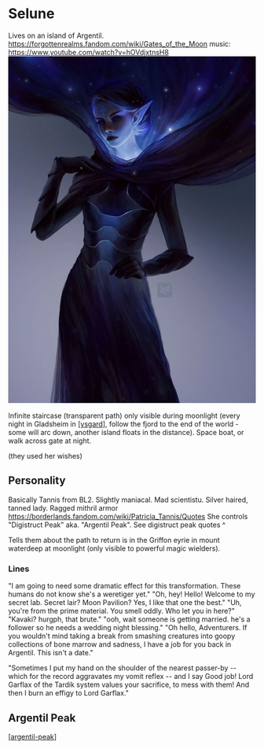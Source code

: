 # Selune
Lives on an island of Argentil.
https://forgottenrealms.fandom.com/wiki/Gates_of_the_Moon
music: https://www.youtube.com/watch?v=hOVdjxtnsH8
![](selune.jpg)

Infinite staircase (transparent path) only visible during moonlight (every night in Gladsheim in [[ysgard]], follow the fjord to the end of the world - some will arc down, another island floats in the distance). Space boat, or walk across gate at night.

(they used her wishes)

## Personality
Basically Tannis from BL2. Slightly maniacal. Mad scientistu.
Silver haired, tanned lady. Ragged mithril armor
https://borderlands.fandom.com/wiki/Patricia_Tannis/Quotes
She controls "Digistruct Peak" aka. "Argentil Peak".
See digistruct peak quotes ^

Tells them about the path to return is in the Griffon eyrie in mount waterdeep at moonlight (only visible to powerful magic wielders).

### Lines
"I am going to need some dramatic effect for this transformation. These humans do not know she's a weretiger yet."
"Oh, hey! Hello! Welcome to my secret lab. Secret lair? Moon Pavilion? Yes, I like that one the best."
"Uh, you're from the prime material. You smell oddly. Who let you in here?"
"Kavaki? hurgph, that brute."
"ooh, wait someone is getting married. he's a follower so he needs a wedding night blessing."
"Oh hello, Adventurers. If you wouldn't mind taking a break from smashing creatures into goopy collections of bone marrow and sadness, I have a job for you back in Argentil. This isn't a date."


"Sometimes I put my hand on the shoulder of the nearest passer-by -- which for the record aggravates my vomit reflex -- and I say Good job! Lord Garflax of the Tardik system values your sacrifice, to mess with them! And then I burn an effigy to Lord Garflax."

## Argentil Peak
[[argentil-peak]]

[//begin]: # "Autogenerated link references for markdown compatibility"
[ysgard]: ../planar/ysgard "Ysgard"
[argentil-peak]: ../planar/argentil-peak "Arentil Peak"
[//end]: # "Autogenerated link references"
